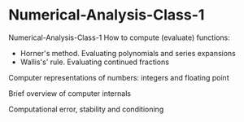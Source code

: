 # Numerical-Analysis-Class-1
Numerical-Analysis-Class-1
How to compute (evaluate) functions:
- Horner's method. Evaluating polynomials and series expansions
- Wallis's' rule. Evaluating continued fractions

Computer representations of numbers: integers and floating point

Brief overview of computer internals

Computational error, stability and conditioning
